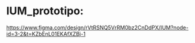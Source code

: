 # IUM_prototipo:
https://www.figma.com/design/rVtRSNQ5VrRM0bz2CnDdPX/IUM?node-id=3-2&t=KZbEnL01EKAfXZBj-1
